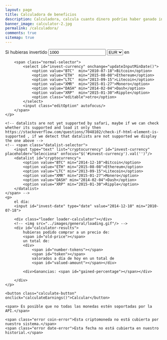 ```yaml
---
layout: page
title: Calculadora de beneficios
description: Calculadora, calcula cuanto dinero podrías haber ganado invirtiendo en Bitcoin y otras criptomonedas a tiempo.
banner_image: calculator-2.jpg
permalink: /calculadora/
comments: true
sitemap: true
---
```


<div class="calculator-block">
	<p>
		Si hubieras invertido 
		<input id="invest-quantity" type="number" value="1000">
		<select id="invest-fiat">
			<option>EUR</option>
			<option>USD</option>
		</select> en 

		<span class="normal-selector">
			<select id="invest-currency" onchange="updateInputMinDate()">
				<option value="BTC"  min="2010-07-18">Bitcoin</option>
				<option value="ETH"  min="2015-08-08">Ethereum</option>
				<option value="LTC"  min="2013-09-15">Litecoin</option>
				<option value="XMR"  min="2015-01-27">Monero</option>
				<option value="DASH" min="2014-02-04">Dash</option>
				<option value="XRP"  min="2015-01-30">Ripple</option>
				<option class="editable">otro</option>
			</select>
			<input class="editOption" autofocus/>
		</span>
	</p>

	<!-- datalists are not yet supported by safari, maybe if we can check whether its supported and load it only then https://stackoverflow.com/questions/7048102/check-if-html-element-is-supported , if we detect that datalists are not supported we display the one above --> 
	<!-- <span class="datalist-selector">
		<input type="text" list="cryptocurrency" id="invest-currency" placeholder="Selecciona" onfocus="$('#invest-currency').val('')"/>
		<datalist id="cryptocurrency">
			<option value="BTC" min="2014-12-10">Bitcoin</option>
			<option value="ETH" min="2015-08-08">Ethereum</option>
			<option value="LTC" min="2013-09-15">Litecoin</option>
			<option value="XMR" min="2015-01-27">Monero</option>
			<option value="DASH" min="2014-02-04">Dash</option>
			<option value="XRP" min="2015-01-30">Ripple</option>
		</datalist>
	</span> -->
	<p>
		el día:
		<input id="invest-date" type="date" value="2014-12-10" min="2010-07-18">

		<div class="loader loader-calculator"></div>
		<!-- <img src="../images/general/loading.gif"/> -->
		<div id="calculator-results">
			hubieras podido comprar a un precio de:
			<span id="old-price"></span>
			un total de:
			<div>
				<span id="number-tokens"></span> 
				<span id="token"></span>
				valorados a día de hoy en un total de
				<span id="valued-amount"></span></div>

			<div>Ganancias: <span id="gained-percentage"></span></div>

		</div>
	</p>

	<button class="calculate-button" onclick="calculateEarnings()">Calcular</button>

	<span> Es posible que no todas las monedas estén soportadas por la API.</span>

	<span class="error coin-error">Esta criptomoneda no está cubierta por nuestro sistema.</span>
	<span class="error date-error">Esta fecha no está cubierta en nuestro historial.</span>
</div>


<script src="{{ site.baseurl }}/js/plugins.js?{{site.time | date: '%s%N'}}"></script>
<script defer src="{{ site.baseurl }}/js/calculator.js"></script>	